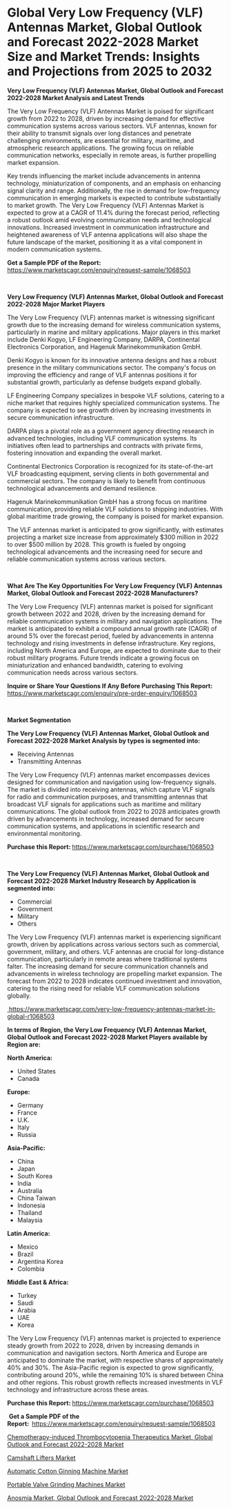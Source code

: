 <p><h1>Global Very Low Frequency (VLF) Antennas Market, Global Outlook and Forecast 2022-2028 Market Size and Market Trends: Insights and Projections from 2025 to 2032</h1></p><p><strong>Very Low Frequency (VLF) Antennas Market, Global Outlook and Forecast 2022-2028 Market Analysis and Latest Trends</strong></p>
<p><p>The Very Low Frequency (VLF) Antennas Market is poised for significant growth from 2022 to 2028, driven by increasing demand for effective communication systems across various sectors. VLF antennas, known for their ability to transmit signals over long distances and penetrate challenging environments, are essential for military, maritime, and atmospheric research applications. The growing focus on reliable communication networks, especially in remote areas, is further propelling market expansion.</p><p>Key trends influencing the market include advancements in antenna technology, miniaturization of components, and an emphasis on enhancing signal clarity and range. Additionally, the rise in demand for low-frequency communication in emerging markets is expected to contribute substantially to market growth. The Very Low Frequency (VLF) Antennas Market is expected to grow at a CAGR of 11.4% during the forecast period, reflecting a robust outlook amid evolving communication needs and technological innovations. Increased investment in communication infrastructure and heightened awareness of VLF antenna applications will also shape the future landscape of the market, positioning it as a vital component in modern communication systems.</p></p>
<p><strong>Get a Sample PDF of the Report:&nbsp;</strong> <a href="https://www.marketscagr.com/enquiry/request-sample/1068503?utm_campaign=2660&utm_medium=2&utm_source=Github&utm_content=ia&utm_term=21032025&utm_id=very-low-frequency-vlf-antennas-market-global-outlook-and-forecast-2022-2028">https://www.marketscagr.com/enquiry/request-sample/1068503</a></p>
<p>&nbsp;</p>
<p><strong>Very Low Frequency (VLF) Antennas Market, Global Outlook and Forecast 2022-2028 Major Market Players</strong></p>
<p><p>The Very Low Frequency (VLF) antennas market is witnessing significant growth due to the increasing demand for wireless communication systems, particularly in marine and military applications. Major players in this market include Denki Kogyo, LF Engineering Company, DARPA, Continental Electronics Corporation, and Hagenuk Marinekommunikation GmbH.</p><p>Denki Kogyo is known for its innovative antenna designs and has a robust presence in the military communications sector. The company's focus on improving the efficiency and range of VLF antennas positions it for substantial growth, particularly as defense budgets expand globally.</p><p>LF Engineering Company specializes in bespoke VLF solutions, catering to a niche market that requires highly specialized communication systems. The company is expected to see growth driven by increasing investments in secure communication infrastructure.</p><p>DARPA plays a pivotal role as a government agency directing research in advanced technologies, including VLF communication systems. Its initiatives often lead to partnerships and contracts with private firms, fostering innovation and expanding the overall market.</p><p>Continental Electronics Corporation is recognized for its state-of-the-art VLF broadcasting equipment, serving clients in both governmental and commercial sectors. The company is likely to benefit from continuous technological advancements and demand resilience.</p><p>Hagenuk Marinekommunikation GmbH has a strong focus on maritime communication, providing reliable VLF solutions to shipping industries. With global maritime trade growing, the company is poised for market expansion.</p><p>The VLF antennas market is anticipated to grow significantly, with estimates projecting a market size increase from approximately $300 million in 2022 to over $500 million by 2028. This growth is fueled by ongoing technological advancements and the increasing need for secure and reliable communication systems across various sectors.</p></p>
<p>&nbsp;</p>
<p><strong>What Are The Key Opportunities For Very Low Frequency (VLF) Antennas Market, Global Outlook and Forecast 2022-2028 Manufacturers?</strong></p>
<p><p>The Very Low Frequency (VLF) antennas market is poised for significant growth between 2022 and 2028, driven by the increasing demand for reliable communication systems in military and navigation applications. The market is anticipated to exhibit a compound annual growth rate (CAGR) of around 5% over the forecast period, fueled by advancements in antenna technology and rising investments in defense infrastructure. Key regions, including North America and Europe, are expected to dominate due to their robust military programs. Future trends indicate a growing focus on miniaturization and enhanced bandwidth, catering to evolving communication needs across various sectors.</p></p>
<p><strong>Inquire or Share Your Questions If Any Before Purchasing This Report:</strong> <a href="https://www.marketscagr.com/enquiry/pre-order-enquiry/1068503?utm_campaign=2660&utm_medium=2&utm_source=Github&utm_content=ia&utm_term=21032025&utm_id=very-low-frequency-vlf-antennas-market-global-outlook-and-forecast-2022-2028">https://www.marketscagr.com/enquiry/pre-order-enquiry/1068503</a></p>
<p>&nbsp;</p>
<p><strong>Market Segmentation</strong></p>
<p><strong>The Very Low Frequency (VLF) Antennas Market, Global Outlook and Forecast 2022-2028 Market Analysis by types is segmented into:</strong></p>
<p><ul><li>Receiving Antennas</li><li>Transmitting Antennas</li></ul></p>
<p><p>The Very Low Frequency (VLF) antennas market encompasses devices designed for communication and navigation using low-frequency signals. The market is divided into receiving antennas, which capture VLF signals for radio and communication purposes, and transmitting antennas that broadcast VLF signals for applications such as maritime and military communications. The global outlook from 2022 to 2028 anticipates growth driven by advancements in technology, increased demand for secure communication systems, and applications in scientific research and environmental monitoring.</p></p>
<p><strong>Purchase this Report:&nbsp;</strong><a href="https://www.marketscagr.com/purchase/1068503?utm_campaign=2660&utm_medium=2&utm_source=Github&utm_content=ia&utm_term=21032025&utm_id=very-low-frequency-vlf-antennas-market-global-outlook-and-forecast-2022-2028">https://www.marketscagr.com/purchase/1068503</a></p>
<p>&nbsp;</p>
<p><strong>The Very Low Frequency (VLF) Antennas Market, Global Outlook and Forecast 2022-2028 Market Industry Research by Application is segmented into:</strong></p>
<p><ul><li>Commercial</li><li>Government</li><li>Military</li><li>Others</li></ul></p>
<p><p>The Very Low Frequency (VLF) antennas market is experiencing significant growth, driven by applications across various sectors such as commercial, government, military, and others. VLF antennas are crucial for long-distance communication, particularly in remote areas where traditional systems falter. The increasing demand for secure communication channels and advancements in wireless technology are propelling market expansion. The forecast from 2022 to 2028 indicates continued investment and innovation, catering to the rising need for reliable VLF communication solutions globally.</p></p>
<p><a href="https://www.marketscagr.com/very-low-frequency-antennas-market-in-global-r1068503?utm_campaign=2660&utm_medium=2&utm_source=Github&utm_content=ia&utm_term=21032025&utm_id=very-low-frequency-vlf-antennas-market-global-outlook-and-forecast-2022-2028">&nbsp;https://www.marketscagr.com/very-low-frequency-antennas-market-in-global-r1068503</a></p>
<p><strong>In terms of Region, the Very Low Frequency (VLF) Antennas Market, Global Outlook and Forecast 2022-2028 Market Players available by Region are:</strong></p>
<p>
    <p> <strong> North America: </strong>
        <ul>
            <li>United States</li>
            <li>Canada</li>
        </ul>
        </p> 
    <p> <strong> Europe: </strong>
        <ul>
            <li>Germany</li>
            <li>France</li>
            <li>U.K.</li>
            <li>Italy</li>
            <li>Russia</li>
        </ul>
        </p> 
    <p> <strong> Asia-Pacific: </strong>
        <ul>
            <li>China</li>
            <li>Japan</li>
            <li>South Korea</li>
            <li>India</li>
            <li>Australia</li>
            <li>China Taiwan</li>
            <li>Indonesia</li>
            <li>Thailand</li>
            <li>Malaysia</li>
        </ul>
        </p> 
    <p> <strong> Latin America: </strong>
        <ul>
            <li>Mexico</li>
            <li>Brazil</li>
            <li>Argentina Korea</li>
            <li>Colombia</li>
        </ul>
        </p> 
    <p> <strong> Middle East & Africa: </strong>
        <ul>
            <li>Turkey</li>
            <li>Saudi</li>
            <li>Arabia</li>
            <li>UAE</li>
            <li>Korea</li>
        </ul>
    </p>
    </p>
<p><p>The Very Low Frequency (VLF) antennas market is projected to experience steady growth from 2022 to 2028, driven by increasing demands in communication and navigation sectors. North America and Europe are anticipated to dominate the market, with respective shares of approximately 40% and 30%. The Asia-Pacific region is expected to grow significantly, contributing around 20%, while the remaining 10% is shared between China and other regions. This robust growth reflects increased investments in VLF technology and infrastructure across these areas.</p></p>
<p><strong>Purchase this Report: </strong><a href="https://www.marketscagr.com/purchase/1068503?utm_campaign=2660&utm_medium=2&utm_source=Github&utm_content=ia&utm_term=21032025&utm_id=very-low-frequency-vlf-antennas-market-global-outlook-and-forecast-2022-2028">https://www.marketscagr.com/purchase/1068503</a></p>
<p>&nbsp;<strong>Get a Sample PDF of the Report:&nbsp;&nbsp;</strong><a href="https://www.marketscagr.com/enquiry/request-sample/1068503?utm_campaign=2660&utm_medium=2&utm_source=Github&utm_content=ia&utm_term=21032025&utm_id=very-low-frequency-vlf-antennas-market-global-outlook-and-forecast-2022-2028">https://www.marketscagr.com/enquiry/request-sample/1068503</a></p>
<p><strong></strong></p>
<p><p><a href="https://github.com/gukenneth26571/Market-Research-Report-List-1/blob/main/chemotherapy-induced-thrombocytopenia-therapeutics-market-global-outlook-and-forecast-2022-2028-market.md?utm_campaign=2660&utm_medium=2&utm_source=Github&utm_content=ia&utm_term=21032025&utm_id=very-low-frequency-vlf-antennas-market-global-outlook-and-forecast-2022-2028">Chemotherapy-induced Thrombocytopenia Therapeutics Market, Global Outlook and Forecast 2022-2028 Market</a></p><p><a href="https://www.linkedin.com/pulse/examining-camshaft-lifters-market-growth-size-trends-using-cagr-pmtue?utm_campaign=2660&utm_medium=2&utm_source=Github&utm_content=ia&utm_term=21032025&utm_id=very-low-frequency-vlf-antennas-market-global-outlook-and-forecast-2022-2028">Camshaft Lifters Market</a></p><p><a href="https://www.linkedin.com/pulse/consistent-increase-automatic-cotton-ginning-machine-market-c4yze?utm_campaign=2660&utm_medium=2&utm_source=Github&utm_content=ia&utm_term=21032025&utm_id=very-low-frequency-vlf-antennas-market-global-outlook-and-forecast-2022-2028">Automatic Cotton Ginning Machine Market</a></p><p><a href="https://www.linkedin.com/pulse/comprehensive-analysis-portable-valve-grinding-machines-market-cqcle?utm_campaign=2660&utm_medium=2&utm_source=Github&utm_content=ia&utm_term=21032025&utm_id=very-low-frequency-vlf-antennas-market-global-outlook-and-forecast-2022-2028">Portable Valve Grinding Machines Market</a></p><p><a href="https://github.com/stillsfloria19981/Market-Research-Report-List-1/blob/main/anosmia-market-global-outlook-and-forecast-2022-2028-market.md?utm_campaign=2660&utm_medium=2&utm_source=Github&utm_content=ia&utm_term=21032025&utm_id=very-low-frequency-vlf-antennas-market-global-outlook-and-forecast-2022-2028">Anosmia Market, Global Outlook and Forecast 2022-2028 Market</a></p></p>